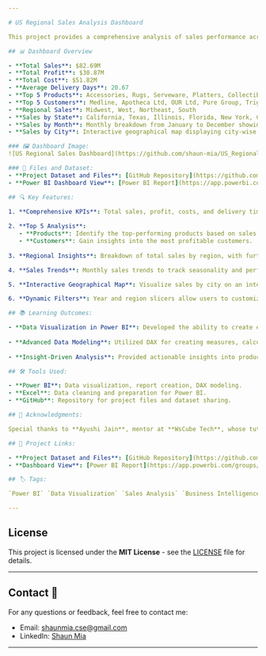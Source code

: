 ```yaml
---

# US Regional Sales Analysis Dashboard

This project provides a comprehensive analysis of sales performance across different regions in the U.S., using **Power BI** for data visualization and analysis. The dashboard delivers insights into total sales, profit, costs, and key customer and product metrics, offering decision-makers clear visibility into the business's regional and temporal performance.

## 📊 Dashboard Overview

- **Total Sales**: $82.69M  
- **Total Profit**: $30.87M  
- **Total Cost**: $51.82M  
- **Average Delivery Days**: 20.67  
- **Top 5 Products**: Accessories, Rugs, Serveware, Platters, Collectibles  
- **Top 5 Customers**: Medline, Apotheca Ltd, OUR Ltd, Pure Group, Trigen  
- **Regional Sales**: Midwest, West, Northeast, South  
- **Sales by State**: California, Texas, Illinois, Florida, New York, Colorado, Indiana  
- **Sales by Month**: Monthly breakdown from January to December showing trends  
- **Sales by City**: Interactive geographical map displaying city-wise sales distribution

### 🖼️ Dashboard Image:
![US Regional Sales Dashboard](https://github.com/shaun-mia/US_Regional_Sales_Dashboard/blob/main/US_Regional_Sales_Dashboard.png)

### 📂 Files and Dataset:
- **Project Dataset and Files**: [GitHub Repository](https://github.com/shaun-mia/US_Regional_Sales_Dashboard)  
- **Power BI Dashboard View**: [Power BI Report](https://app.powerbi.com/groups/me/reports/926fdf37-68e8-4ab4-8ca8-ca3c2fa0a310?pbi_source=desktop)

## 🔍 Key Features:

1. **Comprehensive KPIs**: Total sales, profit, costs, and delivery time are displayed prominently for a quick overview of business performance.
   
2. **Top 5 Analysis**:
   - **Products**: Identify the top-performing products based on sales quantity.
   - **Customers**: Gain insights into the most profitable customers.
   
3. **Regional Insights**: Breakdown of total sales by region, with further insights into state-level performance.

4. **Sales Trends**: Monthly sales trends to track seasonality and performance over time.

5. **Interactive Geographical Map**: Visualize sales by city on an interactive map, aiding in understanding regional market penetration.

6. **Dynamic Filters**: Year and region slicers allow users to customize their analysis and drill down into specific time periods and geographic areas.

## 📚 Learning Outcomes:

- **Data Visualization in Power BI**: Developed the ability to create engaging, insightful dashboards with charts, graphs, and geographical maps.
  
- **Advanced Data Modeling**: Utilized DAX for creating measures, calculated columns, and advanced data aggregation techniques.
  
- **Insight-Driven Analysis**: Provided actionable insights into product performance, regional trends, and customer segmentation to support business decisions.

## 🛠 Tools Used:

- **Power BI**: Data visualization, report creation, DAX modeling.
- **Excel**: Data cleaning and preparation for Power BI.
- **GitHub**: Repository for project files and dataset sharing.

## 🙌 Acknowledgments:

Special thanks to **Ayushi Jain**, mentor at **WsCube Tech**, whose tutorials significantly contributed to my understanding of Power BI, and to **Rishi Mreida**, whose YouTube content helped me refine my skills and complete this project.

## 🚀 Project Links:

- **Project Dataset and Files**: [GitHub Repository](https://github.com/shaun-mia/US_Regional_Sales_Dashboard)  
- **Dashboard View**: [Power BI Report](https://app.powerbi.com/groups/me/reports/926fdf37-68e8-4ab4-8ca8-ca3c2fa0a310?pbi_source=desktop)

## 🏷️ Tags:

`Power BI` `Data Visualization` `Sales Analysis` `Business Intelligence` `DAX` `Excel` `US Sales Dashboard`

---
```


## License

This project is licensed under the **MIT License** - see the [LICENSE](https://github.com/shaun-mia/US_Regional_Sales_Dashboard/blob/main/LICENSE) file for details.

---

## Contact 📧

For any questions or feedback, feel free to contact me:

- Email: shaunmia.cse@gmail.com  
- LinkedIn: [Shaun Mia](https://www.linkedin.com/in/shaun-mia)

---
